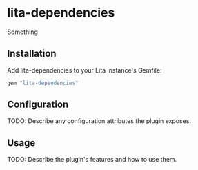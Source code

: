 # lita-dependencies

Something 

## Installation

Add lita-dependencies to your Lita instance's Gemfile:

``` ruby
gem "lita-dependencies"
```

## Configuration

TODO: Describe any configuration attributes the plugin exposes.

## Usage

TODO: Describe the plugin's features and how to use them.
